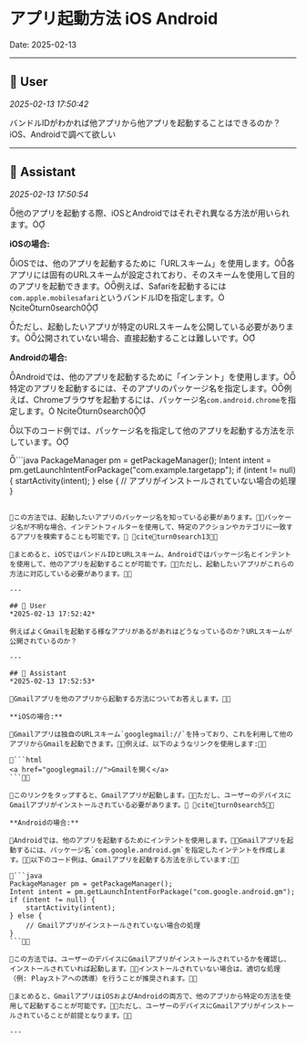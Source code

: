 # アプリ起動方法 iOS Android

Date: 2025-02-13

---

## 👤 User
*2025-02-13 17:50:42*

バンドルIDがわかれば他アプリから他アプリを起動することはできるのか？iOS、Androidで調べて欲しい

---

## 🤖 Assistant
*2025-02-13 17:50:54*

他のアプリを起動する際、iOSとAndroidではそれぞれ異なる方法が用いられます。

**iOSの場合:**

iOSでは、他のアプリを起動するために「URLスキーム」を使用します。各アプリには固有のURLスキームが設定されており、そのスキームを使用して目的のアプリを起動できます。例えば、Safariを起動するには`com.apple.mobilesafari`というバンドルIDを指定します。 citeturn0search0

ただし、起動したいアプリが特定のURLスキームを公開している必要があります。公開されていない場合、直接起動することは難しいです。

**Androidの場合:**

Androidでは、他のアプリを起動するために「インテント」を使用します。特定のアプリを起動するには、そのアプリのパッケージ名を指定します。例えば、Chromeブラウザを起動するには、パッケージ名`com.android.chrome`を指定します。 citeturn0search0

以下のコード例では、パッケージ名を指定して他のアプリを起動する方法を示しています。

```java
PackageManager pm = getPackageManager();
Intent intent = pm.getLaunchIntentForPackage("com.example.targetapp");
if (intent != null) {
    startActivity(intent);
} else {
    // アプリがインストールされていない場合の処理
}
```

この方法では、起動したいアプリのパッケージ名を知っている必要があります。パッケージ名が不明な場合、インテントフィルターを使用して、特定のアクションやカテゴリに一致するアプリを検索することも可能です。 citeturn0search13

まとめると、iOSではバンドルIDとURLスキーム、Androidではパッケージ名とインテントを使用して、他のアプリを起動することが可能です。ただし、起動したいアプリがこれらの方法に対応している必要があります。

---

## 👤 User
*2025-02-13 17:52:42*

例えばよくGmailを起動する様なアプリがあるがあれはどうなっているのか？URLスキームが公開されているのか？

---

## 🤖 Assistant
*2025-02-13 17:52:53*

Gmailアプリを他のアプリから起動する方法についてお答えします。

**iOSの場合:**

Gmailアプリは独自のURLスキーム`googlegmail://`を持っており、これを利用して他のアプリからGmailを起動できます。例えば、以下のようなリンクを使用します:

```html
<a href="googlegmail://">Gmailを開く</a>
```

このリンクをタップすると、Gmailアプリが起動します。ただし、ユーザーのデバイスにGmailアプリがインストールされている必要があります。 citeturn0search5

**Androidの場合:**

Androidでは、他のアプリを起動するためにインテントを使用します。Gmailアプリを起動するには、パッケージ名`com.google.android.gm`を指定したインテントを作成します。以下のコード例は、Gmailアプリを起動する方法を示しています:

```java
PackageManager pm = getPackageManager();
Intent intent = pm.getLaunchIntentForPackage("com.google.android.gm");
if (intent != null) {
    startActivity(intent);
} else {
    // Gmailアプリがインストールされていない場合の処理
}
```

この方法では、ユーザーのデバイスにGmailアプリがインストールされているかを確認し、インストールされていれば起動します。インストールされていない場合は、適切な処理（例: Playストアへの誘導）を行うことが推奨されます。

まとめると、GmailアプリはiOSおよびAndroidの両方で、他のアプリから特定の方法を使用して起動することが可能です。ただし、ユーザーのデバイスにGmailアプリがインストールされていることが前提となります。

---
